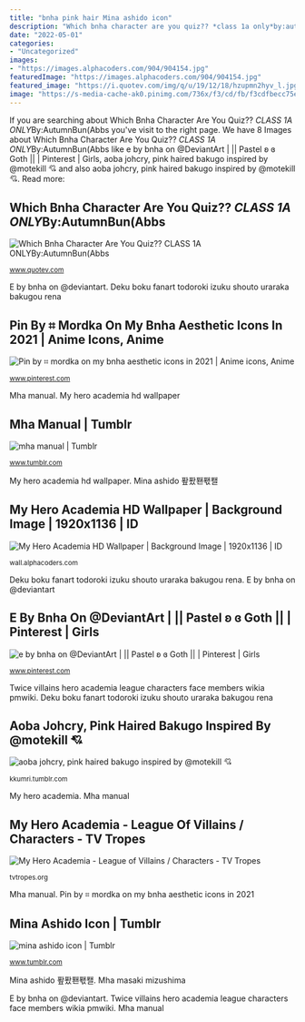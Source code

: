 ```yaml
---
title: "bnha pink hair Mina ashido icon"
description: "Which bnha character are you quiz?? *class 1a only*by:autumnbun(abbs"
date: "2022-05-01"
categories:
- "Uncategorized"
images:
- "https://images.alphacoders.com/904/904154.jpg"
featuredImage: "https://images.alphacoders.com/904/904154.jpg"
featured_image: "https://i.quotev.com/img/q/u/19/12/18/hzupmn2hyv_l.jpg"
image: "https://s-media-cache-ak0.pinimg.com/736x/f3/cd/fb/f3cdfbecc75e331d5b40c35ff6919ba2--art-manga-anime-art.jpg"
---
```


If you are searching about Which Bnha Character Are You Quiz?? *CLASS 1A ONLY*By:AutumnBun(Abbs you've visit to the right page. We have 8 Images about Which Bnha Character Are You Quiz?? *CLASS 1A ONLY*By:AutumnBun(Abbs like e by bnha on @DeviantArt | || Pastel ʚ ɞ Goth || | Pinterest | Girls, aoba johcry, pink haired bakugo inspired by @motekill 💘 and also aoba johcry, pink haired bakugo inspired by @motekill 💘. Read more:

## Which Bnha Character Are You Quiz?? *CLASS 1A ONLY*By:AutumnBun(Abbs

![Which Bnha Character Are You Quiz?? *CLASS 1A ONLY*By:AutumnBun(Abbs](https://i.quotev.com/img/q/u/19/12/18/hzupmn2hyv_l.jpg "E by bnha on @deviantart")

<small>www.quotev.com</small>

E by bnha on @deviantart. Deku boku fanart todoroki izuku shouto uraraka bakugou rena

## Pin By ⌗ Mordka On My Bnha Aesthetic Icons In 2021 | Anime Icons, Anime

![Pin by ⌗ mordka on my bnha aesthetic icons in 2021 | Anime icons, Anime](https://i.pinimg.com/originals/bb/22/76/bb227658fa83506f5de3b934cf06fa80.jpg "Bakugo kkumri dawndrawn")

<small>www.pinterest.com</small>

Mha manual. My hero academia hd wallpaper

## Mha Manual | Tumblr

![mha manual | Tumblr](https://66.media.tumblr.com/a6ec06152713d6acaec8410677b4a70f/0092362749f48a9c-e7/s400x600/15e3bd5fa715ccb587c9e5e6fd6df51298d14645.jpg "Pin by ⌗ mordka on my bnha aesthetic icons in 2021")

<small>www.tumblr.com</small>

My hero academia hd wallpaper. Mina ashido 퐢퐜퐨퐧퐬

## My Hero Academia HD Wallpaper | Background Image | 1920x1136 | ID

![My Hero Academia HD Wallpaper | Background Image | 1920x1136 | ID](https://images.alphacoders.com/904/904154.jpg "Aoba johcry, pink haired bakugo inspired by @motekill 💘")

<small>wall.alphacoders.com</small>

Deku boku fanart todoroki izuku shouto uraraka bakugou rena. E by bnha on @deviantart

## E By Bnha On @DeviantArt | || Pastel ʚ ɞ Goth || | Pinterest | Girls

![e by bnha on @DeviantArt | || Pastel ʚ ɞ Goth || | Pinterest | Girls](https://s-media-cache-ak0.pinimg.com/736x/f3/cd/fb/f3cdfbecc75e331d5b40c35ff6919ba2--art-manga-anime-art.jpg "My hero academia hd wallpaper")

<small>www.pinterest.com</small>

Twice villains hero academia league characters face members wikia pmwiki. Deku boku fanart todoroki izuku shouto uraraka bakugou rena

## Aoba Johcry, Pink Haired Bakugo Inspired By @motekill 💘

![aoba johcry, pink haired bakugo inspired by @motekill 💘](https://66.media.tumblr.com/2b2d970820ec5d791ffcfbef5ae24d01/tumblr_pdz6ob4ZIJ1sc6r31_640.jpg "My hero academia hd wallpaper")

<small>kkumri.tumblr.com</small>

My hero academia. Mha manual

## My Hero Academia - League Of Villains / Characters - TV Tropes

![My Hero Academia - League of Villains / Characters - TV Tropes](http://static.tvtropes.org/pmwiki/pub/images/twice_colour.png "Mha masaki mizushima")

<small>tvtropes.org</small>

Mha manual. Pin by ⌗ mordka on my bnha aesthetic icons in 2021

## Mina Ashido Icon | Tumblr

![mina ashido icon | Tumblr](https://66.media.tumblr.com/b3a3e2453abda42eab278f5b451769b9/1d2405d82fc6af21-46/s640x960/d96015e7c446fdd4f3db51cdc0a8004bf8f35033.jpg "Mha manual")

<small>www.tumblr.com</small>

Mina ashido 퐢퐜퐨퐧퐬. Mha masaki mizushima

E by bnha on @deviantart. Twice villains hero academia league characters face members wikia pmwiki. Mha manual
